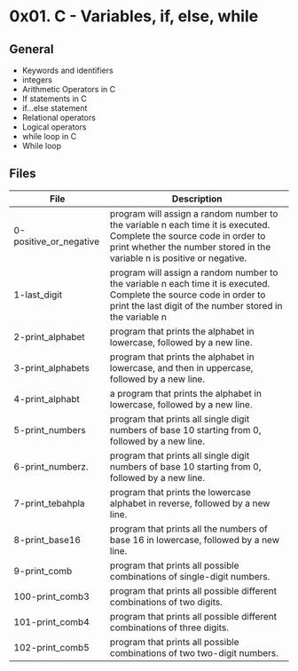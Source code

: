 # 0x01. C - Variables, if, else, while

## General 
- Keywords and identifiers
- integers
- Arithmetic Operators in C
- If statements in C
- if…else statement
- Relational operators
- Logical operators
- while loop in C
- While loop

## Files

| File | Description |
| --- | --- |
| 0-positive_or_negative | program will assign a random number to the variable n each time it is executed. Complete the source code in order to print whether the number stored in the variable n is positive or negative. |
| 1-last_digit | program will assign a random number to the variable n each time it is executed. Complete the source code in order to print the last digit of the number stored in the variable n|
| 2-print_alphabet | program that prints the alphabet in lowercase, followed by a new line. |
| 3-print_alphabets | program that prints the alphabet in lowercase, and then in uppercase, followed by a new line.|
| 4-print_alphabt | a program that prints the alphabet in lowercase, followed by a new line. |
| 5-print_numbers | program that prints all single digit numbers of base 10 starting from 0, followed by a new line. |
| 6-print_numberz. | program that prints all single digit numbers of base 10 starting from 0, followed by a new line. |
| 7-print_tebahpla | program that prints the lowercase alphabet in reverse, followed by a new line. |
| 8-print_base16 | program that prints all the numbers of base 16 in lowercase, followed by a new line.|
|9-print_comb| program that prints all possible combinations of single-digit numbers.|
|100-print_comb3| program that prints all possible different combinations of two digits.|
|101-print_comb4| program that prints all possible different combinations of three digits.|
|102-print_comb5| program that prints all possible combinations of two two-digit numbers.|
